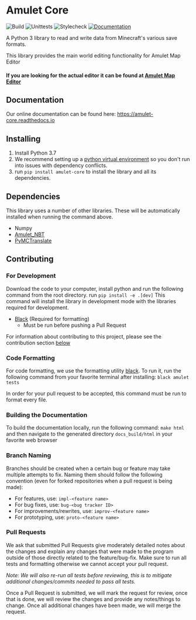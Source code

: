 # Amulet Core

![Build](../../workflows/Build/badge.svg)
![Unittests](../../workflows/Unittests/badge.svg?event=push)
![Stylecheck](../../workflows/Stylecheck/badge.svg?event=push)
[![Documentation](https://readthedocs.org/projects/amulet-core/badge)](https://amulet-core.readthedocs.io)

A Python 3 library to read and write data from Minecraft's various save formats.

This library provides the main world editing functionality for Amulet Map Editor

#### If you are looking for the actual editor it can be found at [Amulet Map Editor](https://github.com/Amulet-Team/Amulet-Map-Editor)


## Documentation

Our online documentation can be found here: https://amulet-core.readthedocs.io

## Installing
1) Install Python 3.7
2) We recommend setting up a [python virtual environment](https://docs.python.org/3/tutorial/venv.html) so you don't run into issues with dependency conflicts.
3) run `pip install amulet-core` to install the library and all its dependencies.

## Dependencies

This library uses a number of other libraries. These will be automatically installed when running the command above.
- Numpy
- [Amulet_NBT](https://github.com/Amulet-Team/Amulet-NBT)
- [PyMCTranslate](https://github.com/gentlegiantJGC/PyMCTranslate)

## Contributing

### For Development
Download the code to your computer, install python and run the following command from the root directory.
run `pip install -e .[dev]`
This command will install the library in development mode with the libraries required for development.
- [Black](https://github.com/ambv/black) (Required for formatting)
  - Must be run before pushing a Pull Request

For information about contributing to this project, please see the contribution section [below](#contributing)

### Code Formatting
For code formatting, we use the formatting utility [black](https://github.com/psf/black). 
To run it, run the following command from your favorite terminal after installing: `black amulet tests`

In order for your pull request to be accepted, this command must be run to format every file.

### Building the Documentation
To build the documentation locally, run the following command: `make html` and then navigate to the
generated directory `docs_build/html` in your favorite web browser

### Branch Naming
Branches should be created when a certain bug or feature may take multiple attempts to fix. Naming
them should follow the following convention (even for forked repositories when a pull request is being made):

* For features, use: `impl-<feature name>`
* For bug fixes, use: `bug-<bug tracker ID>`
* For improvements/rewrites, use: `improv-<feature name>`
* For prototyping, use: `proto-<feature name>`

### Pull Requests
We ask that submitted Pull Requests give moderately detailed notes about the changes and explain 
any changes that were made to the program outside of those directly related to the feature/bug-fix.
Make sure to run all tests and formatting otherwise we cannot accept your pull request.

_Note: We will also re-run all tests before reviewing, this is to mitigate additional changes/commits
needed to pass all tests._

Once a Pull Request is submitted, we will mark the request for review, once that is done, we will
review the changes and provide any notes/things to change. Once all additional changes have been made,
we will merge the request.
